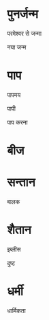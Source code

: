 #  पुनर्जन्म

 परमेश्वर से जन्मा

 नया जन्म
#  पाप

 पापमय

 पापी

 पाप करना
#  बीज
#  सन्तान

 बालक
#  शैतान

 इब्लीस

 दुष्ट
#  धर्मी

 धार्मिकता